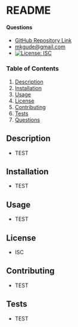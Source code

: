 # README
  #### Questions
  * [GitHub Repository Link](https://github.com/mkgude)
  * mkgude@gmail.com
  * [![License: ISC](https://img.shields.io/badge/License-ISC-blue.svg)](https://opensource.org/licenses/ISC)
  ### Table of Contents
  1. [Description](#description)
  2. [Installation](#installation)
  3. [Usage](#usage)
  4. [License](#license)
  5. [Contributing](#contributing)
  6. [Tests](#tests)
  7. [Questions](#questions)
  ## Description
  * TEST
  ## Installation
  * TEST
  ## Usage
  * TEST
  ## License
  * ISC
  ## Contributing
  * TEST
  ## Tests
  * TEST
